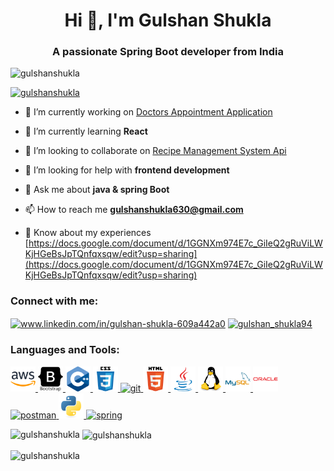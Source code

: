 <h1 align="center">Hi 👋, I'm Gulshan Shukla</h1>
<h3 align="center">A passionate Spring Boot developer from India</h3>

<p align="left"> <img src="https://komarev.com/ghpvc/?username=gulshanshukla&label=Profile%20views&color=0e75b6&style=flat" alt="gulshanshukla" /> </p>

<p align="left"> <a href="https://github.com/ryo-ma/github-profile-trophy"><img src="https://github-profile-trophy.vercel.app/?username=gulshanshukla" alt="gulshanshukla" /></a> </p>

- 🔭 I’m currently working on [Doctors Appointment Application](https://github.com/Gulshanshukla/Doctor-Appointment-Booking-Application.git)

- 🌱 I’m currently learning **React**

- 👯 I’m looking to collaborate on [Recipe Management System Api](https://github.com/Gulshanshukla/MCT4-RECIPE-MANAGMENT-SYSTEM.git)

- 🤝 I’m looking for help with **frontend development**

- 💬 Ask me about **java & spring Boot**

- 📫 How to reach me **gulshanshukla630@gmail.com**

- 📄 Know about my experiences [https://docs.google.com/document/d/1GGNXm974E7c_GiIeQ2gRuViLWKjHGeBsJpTQnfqxsqw/edit?usp=sharing](https://docs.google.com/document/d/1GGNXm974E7c_GiIeQ2gRuViLWKjHGeBsJpTQnfqxsqw/edit?usp=sharing)

<h3 align="left">Connect with me:</h3>
<p align="left">
<a href="https://linkedin.com/in/gulshan-shukla-609a442a0" target="blank"><img align="center" src="https://raw.githubusercontent.com/rahuldkjain/github-profile-readme-generator/master/src/images/icons/Social/linked-in-alt.svg" alt="www.linkedin.com/in/gulshan-shukla-609a442a0" height="30" width="40" /></a>
<a href="https://instagram.com/gulshan_shukla94" target="blank"><img align="center" src="https://raw.githubusercontent.com/rahuldkjain/github-profile-readme-generator/master/src/images/icons/Social/instagram.svg" alt="gulshan_shukla94" height="30" width="40" /></a>
</p>

<h3 align="left">Languages and Tools:</h3>
<p align="left"> <a href="https://aws.amazon.com" target="_blank" rel="noreferrer"> <img src="https://raw.githubusercontent.com/devicons/devicon/master/icons/amazonwebservices/amazonwebservices-original-wordmark.svg" alt="aws" width="40" height="40"/> </a> <a href="https://getbootstrap.com" target="_blank" rel="noreferrer"> <img src="https://raw.githubusercontent.com/devicons/devicon/master/icons/bootstrap/bootstrap-plain-wordmark.svg" alt="bootstrap" width="40" height="40"/> </a> <a href="https://www.w3schools.com/cpp/" target="_blank" rel="noreferrer"> <img src="https://raw.githubusercontent.com/devicons/devicon/master/icons/cplusplus/cplusplus-original.svg" alt="cplusplus" width="40" height="40"/> </a> <a href="https://www.w3schools.com/css/" target="_blank" rel="noreferrer"> <img src="https://raw.githubusercontent.com/devicons/devicon/master/icons/css3/css3-original-wordmark.svg" alt="css3" width="40" height="40"/> </a> <a href="https://git-scm.com/" target="_blank" rel="noreferrer"> <img src="https://www.vectorlogo.zone/logos/git-scm/git-scm-icon.svg" alt="git" width="40" height="40"/> </a> <a href="https://www.w3.org/html/" target="_blank" rel="noreferrer"> <img src="https://raw.githubusercontent.com/devicons/devicon/master/icons/html5/html5-original-wordmark.svg" alt="html5" width="40" height="40"/> </a> <a href="https://www.java.com" target="_blank" rel="noreferrer"> <img src="https://raw.githubusercontent.com/devicons/devicon/master/icons/java/java-original.svg" alt="java" width="40" height="40"/> </a> <a href="https://www.linux.org/" target="_blank" rel="noreferrer"> <img src="https://raw.githubusercontent.com/devicons/devicon/master/icons/linux/linux-original.svg" alt="linux" width="40" height="40"/> </a> <a href="https://www.mysql.com/" target="_blank" rel="noreferrer"> <img src="https://raw.githubusercontent.com/devicons/devicon/master/icons/mysql/mysql-original-wordmark.svg" alt="mysql" width="40" height="40"/> </a> <a href="https://www.oracle.com/" target="_blank" rel="noreferrer"> <img src="https://raw.githubusercontent.com/devicons/devicon/master/icons/oracle/oracle-original.svg" alt="oracle" width="40" height="40"/> </a> <a href="https://postman.com" target="_blank" rel="noreferrer"> <img src="https://www.vectorlogo.zone/logos/getpostman/getpostman-icon.svg" alt="postman" width="40" height="40"/> </a> <a href="https://www.python.org" target="_blank" rel="noreferrer"> <img src="https://raw.githubusercontent.com/devicons/devicon/master/icons/python/python-original.svg" alt="python" width="40" height="40"/> </a> <a href="https://spring.io/" target="_blank" rel="noreferrer"> <img src="https://www.vectorlogo.zone/logos/springio/springio-icon.svg" alt="spring" width="40" height="40"/> </a> </p>

<p><img align="left" src="https://github-readme-stats.vercel.app/api/top-langs?username=gulshanshukla&show_icons=true&locale=en&layout=compact" alt="gulshanshukla" /></p>

<p>&nbsp;<img align="center" src="https://github-readme-stats.vercel.app/api?username=gulshanshukla&show_icons=true&locale=en" alt="gulshanshukla" /></p>

<p><img align="center" src="https://github-readme-streak-stats.herokuapp.com/?user=gulshanshukla&" alt="gulshanshukla" /></p>
